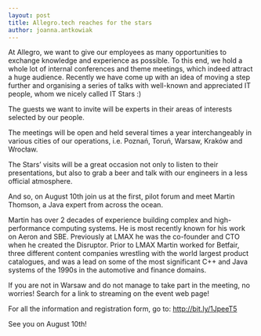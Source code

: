 ```yaml
---
layout: post
title: Allegro.tech reaches for the stars
author: joanna.antkowiak
---
```


At Allegro, we want to give our employees as many opportunities to exchange knowledge and experience as possible. To this end, we hold a whole lot of internal conferences and theme meetings, which indeed attract a huge audience. Recently we have come up with an idea of moving a step further and organising a series of talks with well-known and appreciated IT people, whom we nicely called IT Stars :)

The guests we want to invite will be experts in their areas of interests selected by our people.

The meetings will be open and held several times a year interchangeably in various cities of our operations, i.e. Poznań, Toruń, Warsaw, Kraków and Wrocław.  

The Stars’ visits will be a great occasion not only to listen to their presentations, but also to grab a beer and talk with our engineers in a less official atmosphere.

And so, on August 10th join us at the first, pilot forum and meet Martin Thomson, a Java expert from across the ocean. 

Martin has over 2 decades of experience building complex and high-performance computing systems. He is most recently known for his work on Aeron and SBE. Previously at LMAX he was the co-founder and CTO when he created the Disruptor. Prior to LMAX Martin worked for Betfair, three different content companies wrestling with the world largest product catalogues, and was a lead on some of the most significant C++ and Java systems of the 1990s in the automotive and finance domains.

If you are not in Warsaw and do not manage to take part in the meeting, no worries! Search for a link to streaming on the event web page!

For all the information and registration form, go to: http://bit.ly/1JpeeT5

See you on August 10th!

